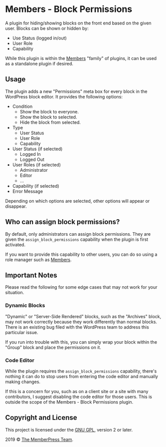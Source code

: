 # Members - Block Permissions

A plugin for hiding/showing blocks on the front end based on the given user.  Blocks can be shown or hidden by:

- Use Status (logged in/out)
- User Role
- Capability

While this plugin is within the [Members](https://themehybrid.com/plugins/members) "family" of plugins, it can be used as a standalone plugin if desired.

## Usage

The plugin adds a new "Permissions" meta box for every block in the WordPress block editor.  It provides the following options:

- Condition
	- Show the block to everyone.
	- Show the block to selected.
	- Hide the block from selected.
- Type
	- User Status
	- User Role
	- Capability
- User Status (if selected)
	- Logged In
	- Logged Out
- User Roles (if selected)
	- Administrator
	- Editor
	- ...
- Capability (if selected)
- Error Message

Depending on which options are selected, other options will appear or disappear.

## Who can assign block permissions?

By default, only administrators can assign block permissions.  They are given the `assign_block_permissions` capability when the plugin is first activated.

If you want to provide this capability to other users, you can do so using a role manager such as [Members](https://themehybrid.com/plugins/members).

## Important Notes

Please read the following for some edge cases that may not work for your situation.

### Dynamic Blocks

"Dynamic" or "Server-Side Rendered" blocks, such as the "Archives" block, may not work correctly because they work differently than normal blocks.  There is an existing bug filed with the WordPress team to address this particular issue.

If you run into trouble with this, you can simply wrap your block within the "Group" block and place the permissions on it.

### Code Editor

While the plugin requires the `assign_block_permissions` capability, there's nothing it can do to stop users from entering the code editor and manually making changes.

If this is a concern for you, such as on a client site or a site with many contributors, I suggest disabling the code editor for those users.  This is outside the scope of the Members - Block Permissions plugin.

## Copyright and License

This project is licensed under the [GNU GPL](http://www.gnu.org/licenses/old-licenses/gpl-2.0.html), version 2 or later.

2019 &copy; [The MemberPress Team](http://justintadlock.com).

